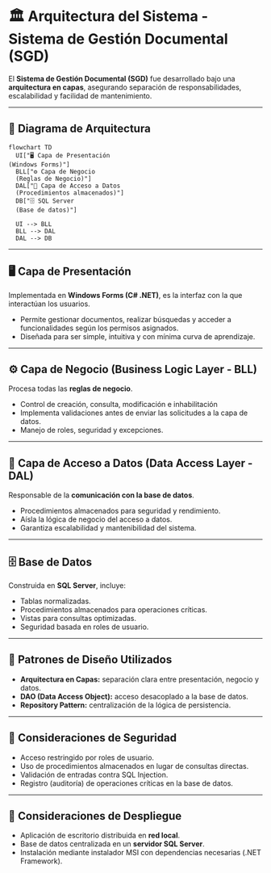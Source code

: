 # 🏛️ Arquitectura del Sistema - Sistema de Gestión Documental (SGD)

El **Sistema de Gestión Documental (SGD)** fue desarrollado bajo una **arquitectura en capas**, asegurando separación de responsabilidades, escalabilidad y facilidad de mantenimiento.

---

## 🔹 Diagrama de Arquitectura

```mermaid
flowchart TD
  UI["🖥️ Capa de Presentación
(Windows Forms)"]
  BLL["⚙️ Capa de Negocio
  (Reglas de Negocio)"]
  DAL["💾 Capa de Acceso a Datos
  (Procedimientos almacenados)"]
  DB["🗄️ SQL Server
  (Base de datos)"]

  UI --> BLL
  BLL --> DAL
  DAL --> DB
```
---

## 🖥️ Capa de Presentación
Implementada en **Windows Forms (C# .NET)**, es la interfaz con la que interactúan los usuarios.  
- Permite gestionar documentos, realizar búsquedas y acceder a funcionalidades según los permisos asignados.  
- Diseñada para ser simple, intuitiva y con mínima curva de aprendizaje.  

---

## ⚙️ Capa de Negocio (Business Logic Layer - BLL)
Procesa todas las **reglas de negocio**.  
- Control de creación, consulta, modificación e inhabilitación
- Implementa validaciones antes de enviar las solicitudes a la capa de datos.  
- Manejo de roles, seguridad y excepciones.
  
---

## 💾 Capa de Acceso a Datos (Data Access Layer - DAL)
Responsable de la **comunicación con la base de datos**.  
- Procedimientos almacenados para seguridad y rendimiento.  
- Aísla la lógica de negocio del acceso a datos.  
- Garantiza escalabilidad y mantenibilidad del sistema.  

---

## 🗄️ Base de Datos
Construida en **SQL Server**, incluye:  
- Tablas normalizadas.  
- Procedimientos almacenados para operaciones críticas.  
- Vistas para consultas optimizadas.  
- Seguridad basada en roles de usuario.  

---

## 🧩 Patrones de Diseño Utilizados
- **Arquitectura en Capas:** separación clara entre presentación, negocio y datos.  
- **DAO (Data Access Object):** acceso desacoplado a la base de datos.  
- **Repository Pattern:** centralización de la lógica de persistencia.  

---

## 🔐 Consideraciones de Seguridad
- Acceso restringido por roles de usuario.  
- Uso de procedimientos almacenados en lugar de consultas directas.  
- Validación de entradas contra SQL Injection.  
- Registro (auditoría) de operaciones críticas en la base de datos.  

---

## 🚀 Consideraciones de Despliegue
- Aplicación de escritorio distribuida en **red local**.  
- Base de datos centralizada en un **servidor SQL Server**.  
- Instalación mediante instalador MSI con dependencias necesarias (.NET Framework).  
